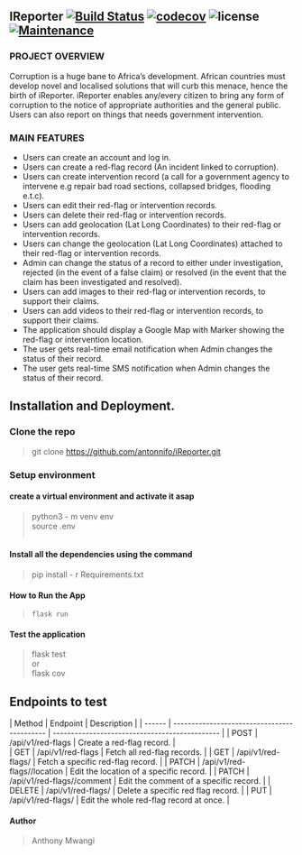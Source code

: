 ## IReporter [![Build Status](https://travis-ci.org/antonnifo/iReporter.svg?branch=patch-comment-162297565)](https://travis-ci.org/antonnifo/iReporter) [![codecov](https://codecov.io/gh/antonnifo/iReporter/branch/patch-comment-162297565/graph/badge.svg)](https://codecov.io/gh/antonnifo/iReporter) ![license](https://img.shields.io/github/license/mashape/apistatus.svg) [![Maintenance](https://img.shields.io/badge/Maintained%3F-yes-green.svg)](https://github.com/bl4ck4ndbr0wn/iReporter)


### PROJECT OVERVIEW

Corruption is a huge bane to Africa’s development. African countries must develop novel and localised solutions that will curb this menace, hence the birth of iReporter.
iReporter enables any/every citizen to bring any form of corruption to the notice of appropriate authorities and the general public. Users can also report on things that needs government intervention.

### MAIN FEATURES

- Users can create an account and log in.
- Users can create a red-flag record (An incident linked to corruption).
- Users can create intervention record (a call for a government agency to intervene e.g repair bad road sections, collapsed bridges, flooding e.t.c).
- Users can edit their red-flag or intervention records.
- Users can delete their red-flag or intervention records.
- Users can add geolocation (Lat Long Coordinates) to their red-flag or intervention records.
- Users can change the geolocation (Lat Long Coordinates) attached to their red-flag or intervention records.
- Admin can change the status of a record to either under investigation, rejected (in the event of a false claim) or resolved (in the event that the claim has been investigated and resolved).
- Users can add images to their red-flag or intervention records, to support their claims.
- Users can add videos to their red-flag or intervention records, to support their claims.
- The application should display a Google Map with Marker showing the red-flag or intervention location.
- The user gets real-time email notification when Admin changes the status of their record.
- The user gets real-time SMS notification when Admin changes the status of their record.

## Installation and Deployment.

### Clone the repo
 > git clone https://github.com/antonnifo/iReporter.git

### Setup environment

#### create a virtual environment and activate it asap
> python3 - m venv env  
> source .env  
> ```.env

#### Install all the dependencies using the command
> pip install - r Requirements.txt

#### How to Run the App
> ```.env
> flask run

#### Test the application
> flask test  
> or  
> flask cov



## Endpoints to test  

| Method | Endpoint                                    | Description                                    |                      | ------ | ------------------------------------------- | ---------------------------------------------- |
| POST   | /api/v1/red-flags                           | Create a red-flag record.                      |                     
| GET    | /api/v1/red-flags                           | Fetch all red-flag records.                    |
| GET    | /api/v1/red-flags/<red-flag-id>             | Fetch a specific red-flag record.              |
| PATCH  | /api/v1/red-flags/<red-flag-id>/location    | Edit the location of a specific record.        |
| PATCH  | /api/v1/red-flags/<red-flag-id>/comment     | Edit the comment of a specific record.         |
| DELETE | /api/v1/red-flags/<red-flag-id>             | Delete a specific red flag record.             |
| PUT    | /api/v1/red-flags/<red-flag-id>             | Edit the whole red-flag record at once.        |

#### Author
> Anthony Mwangi
